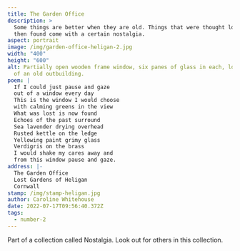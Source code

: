 ```yaml
---
title: The Garden Office
description: >
  Some things are better when they are old. Things that were thought lost but
  then found come with a certain nostalgia.
aspect: portrait
image: /img/garden-office-heligan-2.jpg
width: "400"
height: "600"
alt: Partially open wooden frame window, six panes of glass in each, looking out
  of an old outbuilding.
poem: |
  If I could just pause and gaze
  out of a window every day
  This is the window I would choose
  with calming greens in the view
  What was lost is now found
  Echoes of the past surround
  Sea lavender drying overhead
  Rusted kettle on the ledge
  Yellowing paint grimy glass
  Verdigris on the brass
  I would shake my cares away and
  from this window pause and gaze.
address: |-
  The Garden Office
  Lost Gardens of Heligan
  Cornwall
stamp: /img/stamp-heligan.jpg
author: Caroline Whitehouse
date: 2022-07-17T09:56:40.372Z
tags:
  - number-2
---
```

Part of a collection called Nostalgia. Look out for others in this collection.